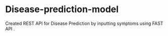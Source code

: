 # Disease-prediction-model
 Created REST API for Disease Prediction by inputting symptoms using FAST API .
